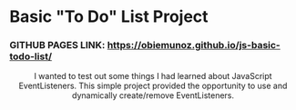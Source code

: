 # Basic "To Do" List Project
### GITHUB PAGES LINK: https://obiemunoz.github.io/js-basic-todo-list/

<p align="center">I wanted to test out some things I had learned about JavaScript EventListeners. This simple project provided the opportunity to use and dynamically create/remove EventListeners.</p>